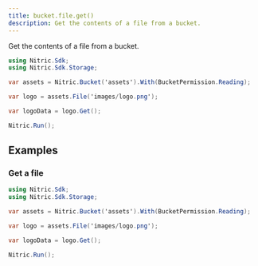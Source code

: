 ```yaml
---
title: bucket.file.get()
description: Get the contents of a file from a bucket.
---
```


Get the contents of a file from a bucket.

```csharp
using Nitric.Sdk;
using Nitric.Sdk.Storage;

var assets = Nitric.Bucket('assets').With(BucketPermission.Reading);

var logo = assets.File('images/logo.png');

var logoData = logo.Get();

Nitric.Run();
```

## Examples

### Get a file

```csharp
using Nitric.Sdk;
using Nitric.Sdk.Storage;

var assets = Nitric.Bucket('assets').With(BucketPermission.Reading);

var logo = assets.File('images/logo.png');

var logoData = logo.Get();

Nitric.Run();
```
